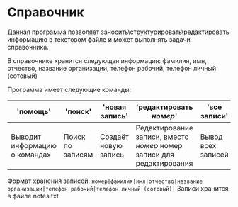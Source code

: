# Справочник
Данная программа позволяет заносить\структурировать\редактировать информацию в текстовом файле и может выполнять задачи справочника.

В справочнике хранится следующая информация: фамилия, имя, отчество, название организации, телефон рабочий, телефон личный (сотовый)

Программа имеет следующие команды:

|           'помощь'              |       'поиск'      |     'новая запись'     | 'редактировать *номер*'                                                      | 'все записи'     |
|---------------------------------|--------------------|------------------------|------------------------------------------------------------------------------|------------------|
|  Выводит информацию о командах  | Поиск по записям   | Создаёт новую запись   | Редактирование записи, вместо *номер* номер записи для редактирования        |Вывод всех записей|

Формат хранения записей:
`
номер|фамилия|имя|отчество|название организации|телефон рабочий|телефон личный (сотовый)|
`
Записи хранится в файле notes.txt
